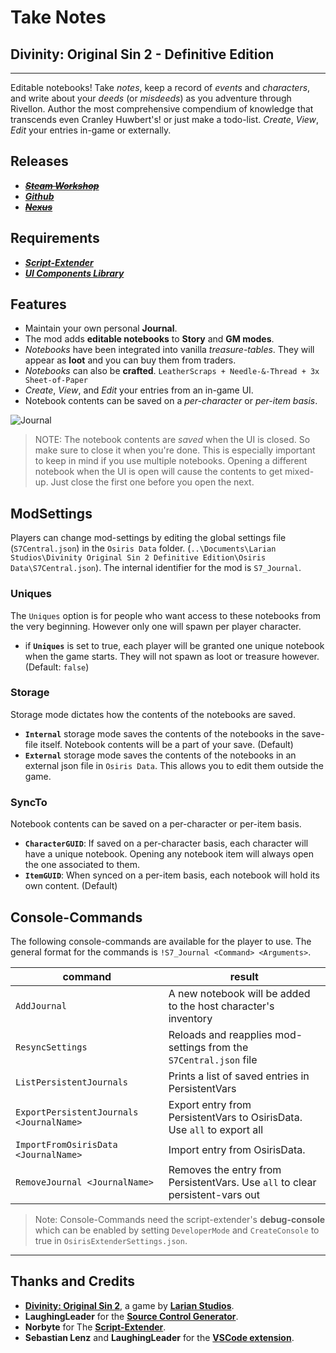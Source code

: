 # Take Notes

## Divinity: Original Sin 2 - Definitive Edition

----------

Editable notebooks! Take _notes_, keep a record of _events_ and _characters_, and write about your _deeds_ (or _misdeeds_) as you adventure through Rivellon. Author the most comprehensive compendium of knowledge that transcends even Cranley Huwbert's! or just make a todo-list. _Create_, _View_, _Edit_ your entries in-game or externally.

## Releases

* ~~***[Steam Workshop]()***~~
* ***[Github](https://github.com/HunterGhost27/Take-Notes)***
* ~~***[Nexus]()***~~

## Requirements

* ***[Script-Extender](https://github.com/Norbyte/ositools)***
* ***[UI Components Library](https://github.com/HunterGhost27/UI-Components-Library)***

## Features

* Maintain your own personal **Journal**.
* The mod adds **editable notebooks** to **Story** and **GM modes**.
* _Notebooks_ have been integrated into vanilla _treasure-tables_. They will appear as **loot** and you can buy them from traders.
* _Notebooks_ can also be **crafted**. `LeatherScraps + Needle-&-Thread + 3x Sheet-of-Paper`
* _Create_, _View_, and _Edit_ your entries from an in-game UI.
* Notebook contents can be saved on a _per-character_ or _per-item basis_.

![Journal](https://imgur.com/tHcOoGF.png)

>NOTE: The notebook contents are _saved_ when the UI is closed. So make sure to close it when you're done. This is especially important to keep in mind if you use multiple notebooks. Opening a different notebook when the UI is open will cause the contents to get mixed-up. Just close the first one before you open the next.

## ModSettings

Players can change mod-settings by editing the global settings file (`S7Central.json`) in the `Osiris Data` folder. (`..\Documents\Larian Studios\Divinity Original Sin 2 Definitive Edition\Osiris Data\S7Central.json`). The internal identifier for the mod is `S7_Journal`.

### Uniques

The `Uniques` option is for people who want access to these notebooks from the very beginning. However only one will spawn per player character.

* if **`Uniques`** is set to true, each player will be granted one unique notebook when the game starts. They will not spawn as loot or treasure however. (Default: `false`)

### Storage

Storage mode dictates how the contents of the notebooks are saved.

* **`Internal`** storage mode saves the contents of the notebooks in the save-file itself. Notebook contents will be a part of your save. (Default)
* **`External`** storage mode saves the contents of the notebooks in an external json file in `Osiris Data`. This allows you to edit them outside the game. 

### SyncTo

Notebook contents can be saved on a per-character or per-item basis.

* **`CharacterGUID`**: If saved on a per-character basis, each character will have a unique notebook. Opening any notebook item will always open the one associated to them.
* **`ItemGUID`**: When synced on a per-item basis, each notebook will hold its own content. (Default)

## Console-Commands

The following console-commands are available for the player to use. The general format for the commands is `!S7_Journal <Command> <Arguments>`.

| command                                  | result                                                                        |
| ---------------------------------------- | ----------------------------------------------------------------------------- |
| `AddJournal`                             | A new notebook will be added to the host character's inventory                |
| `ResyncSettings`                         | Reloads and reapplies mod-settings from the `S7Central.json` file             |
| `ListPersistentJournals`                 | Prints a list of saved entries in PersistentVars                              |
| `ExportPersistentJournals <JournalName>` | Export entry from PersistentVars to OsirisData. Use `all` to export all       |
| `ImportFromOsirisData <JournalName>`     | Import entry from OsirisData.                                                 |
| `RemoveJournal <JournalName>`            | Removes the entry from PersistentVars. Use `all` to clear persistent-vars out |

>Note: Console-Commands need the script-extender's **debug-console** which can be enabled by setting `DeveloperMode` and `CreateConsole` to true in `OsirisExtenderSettings.json`.

----------

## Thanks and Credits

* [**Divinity: Original Sin 2**](http://store.steampowered.com/app/435150/Divinity_Original_Sin_2/), a game by **[Larian Studios](http://larian.com/)**.
* **LaughingLeader** for the **[Source Control Generator](https://github.com/LaughingLeader/SourceControlGenerator)**.
* **Norbyte** for The **[Script-Extender](https://github.com/Norbyte/ositools)**.
* **Sebastian Lenz** and **LaughingLeader** for the **[VSCode extension](https://marketplace.visualstudio.com/items?itemName=sebastian-lenz.divinity-vscode)**.
